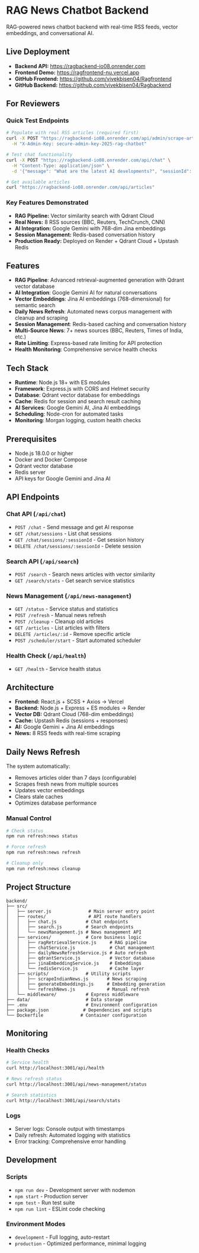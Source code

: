 # RAG News Chatbot Backend

RAG-powered news chatbot backend with real-time RSS feeds, vector embeddings, and conversational AI.

##  Live Deployment

- **Backend API:** https://ragbackend-io08.onrender.com
- **Frontend Demo:** https://ragfrontend-nu.vercel.app
- **GitHub Frontend:** https://github.com/vivekbisen04/Ragfrontend
- **GitHub Backend:** https://github.com/vivekbisen04/Ragbackend

##  For Reviewers

### Quick Test Endpoints
```bash
# Populate with real RSS articles (required first)
curl -X POST "https://ragbackend-io08.onrender.com/api/admin/scrape-articles" \
  -H "X-Admin-Key: secure-admin-key-2025-rag-chatbot"

# Test chat functionality
curl -X POST "https://ragbackend-io08.onrender.com/api/chat" \
  -H "Content-Type: application/json" \
  -d '{"message": "What are the latest AI developments?", "sessionId": "test-session"}'

# Get available articles
curl "https://ragbackend-io08.onrender.com/api/articles"
```

### Key Features Demonstrated
- **RAG Pipeline:** Vector similarity search with Qdrant Cloud
- **Real News:** 8 RSS sources (BBC, Reuters, TechCrunch, CNN)
- **AI Integration:** Google Gemini with 768-dim Jina embeddings
- **Session Management:** Redis-based conversation history
- **Production Ready:** Deployed on Render + Qdrant Cloud + Upstash Redis

##  Features

- **RAG Pipeline**: Advanced retrieval-augmented generation with Qdrant vector database
- **AI Integration**: Google Gemini AI for natural conversations
- **Vector Embeddings**: Jina AI embeddings (768-dimensional) for semantic search
- **Daily News Refresh**: Automated news corpus management with cleanup and scraping
- **Session Management**: Redis-based caching and conversation history
- **Multi-Source News**: 7+ news sources (BBC, Reuters, Times of India, etc.)
- **Rate Limiting**: Express-based rate limiting for API protection
- **Health Monitoring**: Comprehensive service health checks

##  Tech Stack

- **Runtime**: Node.js 18+ with ES modules
- **Framework**: Express.js with CORS and Helmet security
- **Database**: Qdrant vector database for embeddings
- **Cache**: Redis for session and search result caching
- **AI Services**: Google Gemini AI, Jina AI embeddings
- **Scheduling**: Node-cron for automated tasks
- **Monitoring**: Morgan logging, custom health checks

##  Prerequisites

- Node.js 18.0.0 or higher
- Docker and Docker Compose
- Qdrant vector database
- Redis server
- API keys for Google Gemini and Jina AI


##  API Endpoints

### Chat API (`/api/chat`)
- `POST /chat` - Send message and get AI response
- `GET /chat/sessions` - List chat sessions
- `GET /chat/sessions/:sessionId` - Get session history
- `DELETE /chat/sessions/:sessionId` - Delete session

### Search API (`/api/search`)
- `POST /search` - Search news articles with vector similarity
- `GET /search/stats` - Get search service statistics

### News Management (`/api/news-management`)
- `GET /status` - Service status and statistics
- `POST /refresh` - Manual news refresh
- `POST /cleanup` - Cleanup old articles
- `GET /articles` - List articles with filters
- `DELETE /articles/:id` - Remove specific article
- `POST /scheduler/start` - Start automated scheduler

### Health Check (`/api/health`)
- `GET /health` - Service health status

## Architecture

- **Frontend:** React.js + SCSS + Axios → Vercel
- **Backend:** Node.js + Express + ES modules → Render
- **Vector DB:** Qdrant Cloud (768-dim embeddings)
- **Cache:** Upstash Redis (sessions + responses)
- **AI:** Google Gemini + Jina AI embeddings
- **News:** 8 RSS feeds with real-time scraping

##  Daily News Refresh

The system automatically:
- Removes articles older than 7 days (configurable)
- Scrapes fresh news from multiple sources
- Updates vector embeddings
- Clears stale caches
- Optimizes database performance

### Manual Control
```bash
# Check status
npm run refresh:news status

# Force refresh
npm run refresh:news refresh

# Cleanup only
npm run refresh:news cleanup
```

##  Project Structure

```
backend/
├── src/
│   ├── server.js              # Main server entry point
│   ├── routes/                # API route handlers
│   │   ├── chat.js           # Chat endpoints
│   │   ├── search.js         # Search endpoints
│   │   └── newsManagement.js # News management API
│   ├── services/             # Core business logic
│   │   ├── ragRetrievalService.js     # RAG pipeline
│   │   ├── chatService.js             # Chat management
│   │   ├── dailyNewsRefreshService.js # Auto refresh
│   │   ├── qdrantService.js           # Vector database
│   │   ├── jinaEmbeddingService.js    # Embeddings
│   │   └── redisService.js            # Cache layer
│   ├── scripts/              # Utility scripts
│   │   ├── scrapeIndianNews.js       # News scraping
│   │   ├── generateEmbeddings.js     # Embedding generation
│   │   └── refreshNews.js            # Manual refresh
│   └── middleware/           # Express middleware
├── data/                     # Data storage
├── .env                      # Environment configuration
├── package.json             # Dependencies and scripts
└── Dockerfile              # Container configuration
```

##  Monitoring

### Health Checks
```bash
# Service health
curl http://localhost:3001/api/health

# News refresh status
curl http://localhost:3001/api/news-management/status

# Search statistics
curl http://localhost:3001/api/search/stats
```

### Logs
- Server logs: Console output with timestamps
- Daily refresh: Automated logging with statistics
- Error tracking: Comprehensive error handling

##  Development

### Scripts
- `npm run dev` - Development server with nodemon
- `npm start` - Production server
- `npm test` - Run test suite
- `npm run lint` - ESLint code checking

### Environment Modes
- `development` - Full logging, auto-restart
- `production` - Optimized performance, minimal logging